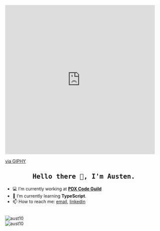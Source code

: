 <iframe src="https://giphy.com/embed/DrZFpt5q7jeXC" width="480" height="480" frameBorder="0" class="giphy-embed" allowFullScreen></iframe><p><a href="https://giphy.com/gifs/loop-magic-tetris-DrZFpt5q7jeXC">via GIPHY</a></p>

<h2 align="center"><samp>Hello there 👋, I'm Austen.</samp></h2>

- :computer: I’m currently working at **<a href="https://pdxcodeguild.com/">PDX Code Guild</a>**
- 🌱  I’m currently learning **TypeScript**.
- 📫  How to reach me: [email](mailto:coteausten@gmail.com), [linkedin](https://www.linkedin.com/in/austen-cote/)

<br />
<img align="center" src="https://github-readme-stats.vercel.app/api?username=aust10&show_icons=true&count_private=true" alt="aust10" />
<br />  
<img align="left" src="https://github-readme-stats.vercel.app/api/top-langs/?username=aust10&layout=compact&hide=html" alt="aust10" />
